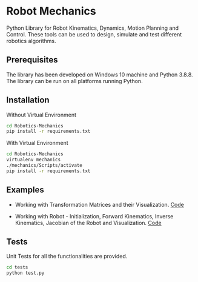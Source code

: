 # Robot Mechanics
Python Library for Robot Kinematics, Dynamics, Motion Planning and Control. These tools can be used to design, simulate and test different robotics algorithms.

## Prerequisites
The library has been developed on Windows 10 machine and Python 3.8.8. The library can be run on all platforms running Python.

## Installation

Without Virtual Environment

```bash
cd Robotics-Mechanics
pip install -r requirements.txt
```

With Virtual Environment

```bash
cd Robotics-Mechanics
virtualenv mechanics
./mechanics/Scripts/activate
pip install -r requirements.txt
```

## Examples

- Working with Transformation Matrices and their Visualization. [Code](examples\transformation.py)

- Working with Robot - Initialization, Forward Kinematics, Inverse Kinematics, Jacobian of the Robot and Visualization. [Code](examples\robot.py)

## Tests
Unit Tests for all the functionalities are provided.

```bash
cd tests
python test.py
```